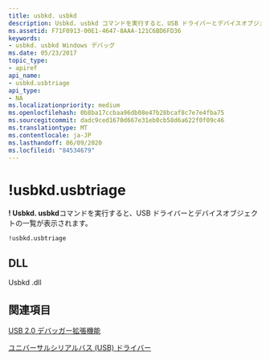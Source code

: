 ```yaml
---
title: usbkd. usbkd
description: Usbkd. usbkd コマンドを実行すると、USB ドライバーとデバイスオブジェクトの一覧が表示されます。
ms.assetid: F71F0913-00E1-4647-8AAA-121C6BD6FD36
keywords:
- usbkd. usbkd Windows デバッグ
ms.date: 05/23/2017
topic_type:
- apiref
api_name:
- usbkd.usbtriage
api_type:
- NA
ms.localizationpriority: medium
ms.openlocfilehash: 0b8ba17ccbaa96db08e47b28bcaf8c7e7e4fba75
ms.sourcegitcommit: dadc9ced1670d667e31eb0cb58d6a622f0f09c46
ms.translationtype: MT
ms.contentlocale: ja-JP
ms.lasthandoff: 06/09/2020
ms.locfileid: "84534679"
---
```

# <a name="usbkdusbtriage"></a>!usbkd.usbtriage


**! Usbkd. usbkd**コマンドを実行すると、USB ドライバーとデバイスオブジェクトの一覧が表示されます。

```dbgcmd
!usbkd.usbtriage
```

## <a name="span-iddllspanspan-iddllspandll"></a><span id="DLL"></span><span id="dll"></span>DLL


Usbkd .dll

## <a name="span-idsee_alsospansee-also"></a><span id="see_also"></span>関連項目


[USB 2.0 デバッガー拡張機能](usb-2-0-extensions.md)

[ユニバーサルシリアルバス (USB) ドライバー](https://docs.microsoft.com/windows-hardware/drivers/usbcon/)

 

 






